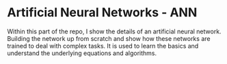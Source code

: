# Artificial Neural Networks - ANN

Within this part of the repo, I show the details of an artificial neural network. Building the network up from scratch and show how these networks are trained to deal with complex tasks. It is used to learn the basics and understand the underlying equations and algorithms.


